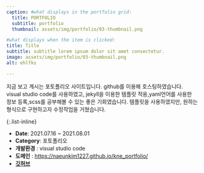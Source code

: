 ```yaml
---
caption: #what displays in the portfolio grid:
  title: PORTFOLIO
  subtitle: portfolio
  thumbnail: assets/img/portfolio/03-thumbnail.png

#what displays when the item is clicked:
title: Title
subtitle: subtitle lorem ipsum dolor sit amet consectetur.
image: assets/img/portfolio/03-thumbnail.png
alt: ehlfks

---
```

지금 보고 계시는 포토폴리오 사이트입니다. github를 이용해 호스팅하였습니다. visual studio code를 사용하였고,
jekyll을 이용한 템플릿 적용,yaml언어를 사용한 정보 등록,scss를 공부해볼 수 있는 좋은 기회였습니다.
템플릿을 사용하였지만, 원하는 형식으로 구현하고자 수정작업을 거쳤습니다.


{:.list-inline} 
- **Date**: 2021.07.16 ~ 2021.08.01
- **Category**: 포토폴리오 
- **개발환경** : visual studio code
- **도메인** : https://naeunkim1227.github.io/kne_portfolio/
- <a href="https://github.com/naeunkim1227/kne_portfolio">**깃허브**</a>
